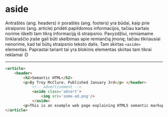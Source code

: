 # aside

Antraštės (ang. headers) ir poraštės (ang. footers) yra būdai, kaip prie straipsnio (ang. article) pridėti papildomos informacijos, tačiau kartais norime iškelti tam tikrą informaciją iš straipsnio. Pavyzdžiui, remiamame tinklaraščio įraše gali būti skelbimas apie remiančią įmonę; tačiau tikriausiai nenorime, kad tai būtų straipsnio teksto dalis. Tam skirtas `<aside>` elementas. Paprastai tariant tai yra blokinis elementas skirtas tam tikrai reklamai :D

---

```html
<article>
    <header>
        <h2>Semantic HTML</h2>
        <p>By Troy McClure. Published January 3rd</p> </header>
            <!-- advertisement -->
            <aside class='advert'>
                <img src='some-ad.png'/>
            </aside>
        <p>This is an example web page explaining HTML5 semantic markup.</p>
</article>
```